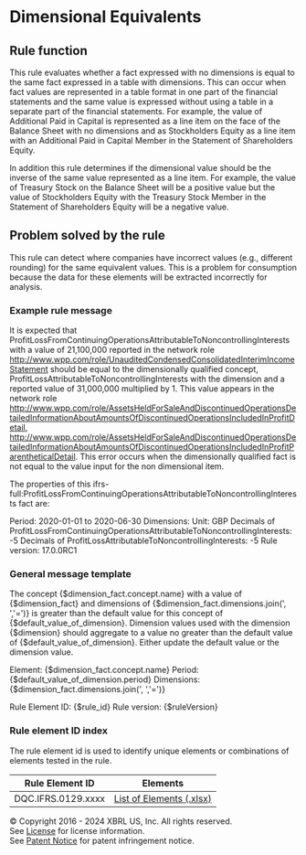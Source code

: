 # Dimensional Equivalents  
  
## Rule function
This rule evaluates whether a fact expressed with no dimensions is equal to the same fact expressed in a table with dimensions. This can occur when fact values are represented in a table format in one part of the financial statements and the same value is expressed without using a table in a separate part of the financial statements. For example, the value of Additional Paid in Capital is represented as a line item on the face of the Balance Sheet with no dimensions and as Stockholders Equity as a line item with an Additional Paid in Capital Member in the Statement of Shareholders Equity.

In addition this rule determines if the dimensional value should be the inverse of the same value represented as a line item. For example, the value of Treasury Stock on the Balance Sheet will be a positive value but the value of Stockholders Equity with the Treasury Stock Member in the Statement of Shareholders Equity will be a negative value.

## Problem solved by the rule
This rule can detect where companies have incorrect values (e.g., different rounding) for the same equivalent values. This is a problem for consumption because the data for these elements will be extracted incorrectly for analysis.

### Example rule message
It is expected that ProfitLossFromContinuingOperationsAttributableToNoncontrollingInterests with a value of 21,100,000 reported in the network role http://www.wpp.com/role/UnauditedCondensedConsolidatedInterimIncomeStatement should be equal to the dimensionally qualified concept, ProfitLossAttributableToNoncontrollingInterests with the dimension  and a reported value of 31,000,000 multiplied by 1. This value appears in the network role http://www.wpp.com/role/AssetsHeldForSaleAndDiscontinuedOperationsDetailedInformationAboutAmountsOfDiscontinuedOperationsIncludedInProfitDetail, http://www.wpp.com/role/AssetsHeldForSaleAndDiscontinuedOperationsDetailedInformationAboutAmountsOfDiscontinuedOperationsIncludedInProfitParentheticalDetail. This error occurs when the dimensionally qualified fact is not equal to the value input for the non dimensional item.

The properties of this ifrs-full:ProfitLossFromContinuingOperationsAttributableToNoncontrollingInterests fact are:

Period: 2020-01-01 to 2020-06-30
Dimensions: 
Unit: GBP
Decimals of ProfitLossFromContinuingOperationsAttributableToNoncontrollingInterests: -5
Decimals of ProfitLossAttributableToNoncontrollingInterests: -5
Rule version: 17.0.0RC1 
  
### General message template  
The concept {$dimension_fact.concept.name} with a value of {$dimension_fact} and dimensions of {$dimension_fact.dimensions.join(', ','=')} is greater than the default value for this concept of {$default_value_of_dimension}. Dimension values used with the dimension {$dimension} should aggregate to a value no greater than the default value of {$default_value_of_dimension}. Either update the default value or the dimension value.  

Element: {$dimension_fact.concept.name}
Period: {$default_value_of_dimension.period} 
Dimensions: {$dimension_fact.dimensions.join(', ','=')}

Rule Element ID: {$rule_id}
Rule version: {$ruleVersion}

### Rule element ID index  
The rule element id is used to identify unique elements or combinations of elements tested in the rule.

|Rule Element ID|Elements|
|--- |--- |
|DQC.IFRS.0129.xxxx|[List of Elements (.xlsx)](DQC_0129_ListOfElements.xlsx?raw=true)|


© Copyright 2016 - 2024 XBRL US, Inc. All rights reserved.   
See [License](https://xbrl.us/dqc-license) for license information.  
See [Patent Notice](https://xbrl.us/dqc-patent) for patent infringement notice.  